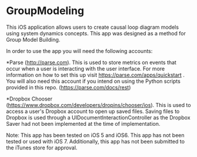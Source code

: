 GroupModeling
=============

This iOS application allows users to create causal loop diagram models using system dynamics concepts.  This app was designed as a method for Group Model Building.


In order to use the app you will need the following accounts:

*Parse (http://parse.com). This is used to store metrics on events that occur when a user is interacting with the user interface.  For more information on how to set this up visit https://parse.com/apps/quickstart . You will also need this account if you intend on using the Python scripts provided in this repo. (https://parse.com/docs/rest)

*Dropbox Chooser (https://www.dropbox.com/developers/dropins/chooser/ios).  This is used to access a user's Dropbox account to open up saved files. Saving files to Dropbox is used through a UIDocumentInteractionController as the Dropbox Saver had not been implemented at the time of implementation.

Note: This app has been tested on iOS 5 and iOS6. This app has not been tested or used with iOS 7.  Additionally, this app has not been submitted to the iTunes store for approval.
